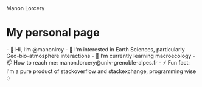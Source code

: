 <!DOCTYPE html>
<html lang="en">
  <head>
    <meta charset= "UTF-8">
    <meta name="viewport" content="width=devide-width, initial-scale=1.0">
    <meta http-equiv="X-UA-Compatible" content="ie=edge">
    <link rel="stylesheet" href="style.css">
    <tilte>Manon Lorcery</tilte>
  </head>
  <body>
    <h1>My personal page</h1>
    <p> 
      - 👋 Hi, I’m @manonlrcy
      - 👀 I’m interested in Earth Sciences, particularly Geo-bio-atmosphere interactions
      - 🌱 I’m currently learning macroecology
      - 📫 How to reach me: manon.lorcery@univ-grenoble-alpes.fr
      - ⚡ Fun fact: I'm a pure product of stackoverflow and stackexchange, programming wise :) 
</p>
  </body>
  </html>
